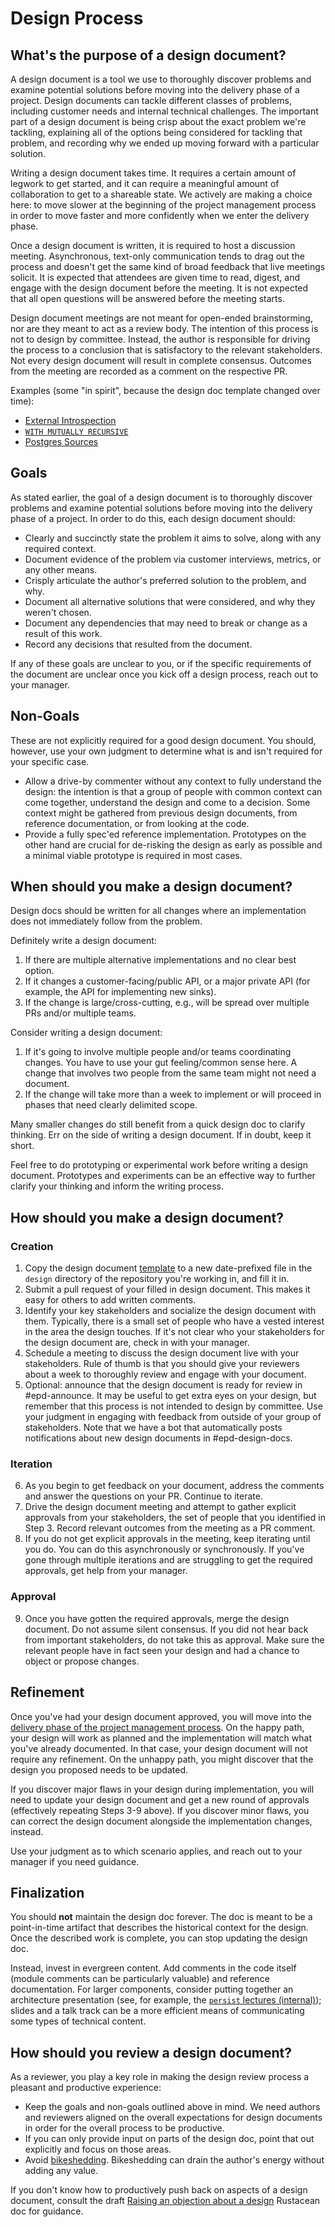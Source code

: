 # Design Process

## What's the purpose of a design document?

A design document is a tool we use to thoroughly discover problems and
examine potential solutions before moving into the delivery phase of a project.
Design documents can tackle different classes of problems, including customer
needs and internal technical challenges. The important part of a design
document is being crisp about the exact problem we're tackling, explaining
all of the options being considered for tackling that problem, and recording why
we ended up moving forward with a particular solution.

Writing a design document takes time. It requires a certain amount of
legwork to get started, and it can require a meaningful amount of
collaboration to get to a shareable state. We actively are making a
choice here: to move slower at the beginning of the project management process
in order to move faster and more confidently when we enter the delivery phase.

Once a design document is written, it is required to host a discussion
meeting. Asynchronous, text-only communication tends to drag out the
process and doesn't get the same kind of broad feedback that live
meetings solicit. It is expected that attendees are given time to read, digest,
and engage with the design document before the meeting. It is not
expected that all open questions will be answered before the meeting starts.

Design document meetings are not meant for open-ended brainstorming,
nor are they meant to act as a review body. The intention of this
process is not to design by committee. Instead, the author is
responsible for driving the process to a conclusion that is satisfactory
to the relevant stakeholders. Not every design document will result
in complete consensus. Outcomes from the meeting are recorded as a comment
on the respective PR.

Examples (some "in spirit", because the design doc template changed over time):
* [External Introspection](./20230227_external_introspection.md)
* [`WITH MUTUALLY RECURSIVE`](./20221204_with_mutually_recursive.md)
* [Postgres Sources](./20210412_postgres_sources.md)

## Goals

As stated earlier, the goal of a design document is to thoroughly
discover problems and examine potential solutions before moving
into the delivery phase of a project. In order to do this, each
design document should:

- Clearly and succinctly state the problem it aims to solve,
  along with any required context.
- Document evidence of the problem via customer interviews,
  metrics, or any other means.
- Crisply articulate the author's preferred solution to the
  problem, and why.
- Document all alternative solutions that were considered,
  and why they weren't chosen.
- Document any dependencies that may need to break or change
  as a result of this work.
- Record any decisions that resulted from the document.

If any of these goals are unclear to you, or if the specific
requirements of the document are unclear once you kick off a
design process, reach out to your manager.

## Non-Goals

These are not explicitly required for a good design document.
You should, however, use your own judgment to determine what
is and isn't required for your specific case.

- Allow a drive-by commenter without any context to fully understand the
  design: the intention is that a group of people with common context can come
  together, understand the design and come to a decision. Some context might
  be gathered from previous design documents, from reference documentation, or
  from looking at the code.
- Provide a fully spec'ed reference implementation. Prototypes on the other
  hand are crucial for de-risking the design as early as possible and a minimal
  viable prototype is required in most cases.

## When should you make a design document?

Design docs should be written for all changes where an implementation
does not immediately follow from the problem.

Definitely write a design document:

1. If there are multiple alternative implementations and no clear best option.
2. If it changes a customer-facing/public API, or a major private API (for
   example, the API for implementing new sinks).
3. If the change is large/cross-cutting, e.g., will be spread over multiple PRs
   and/or multiple teams.

Consider writing a design document:

1. If it's going to involve multiple people and/or teams coordinating changes.
   You have to use your gut feeling/common sense here. A change that involves
   two people from the same team might not need a document.
2. If the change will take more than a week to implement or will proceed in
   phases that need clearly delimited scope.

Many smaller changes do still benefit from a quick design doc to clarify
thinking. Err on the side of writing a design document. If in doubt, keep it
short.

Feel free to do prototyping or experimental work before writing a design
document. Prototypes and experiments can be an effective way to further clarify
your thinking and inform the writing process.

## How should you make a design document?

### Creation

1. Copy the design document [template](./00000000_template.md) to a new
   date-prefixed file in the `design` directory of the repository you're
   working in, and fill it in.
2. Submit a pull request of your filled in design document. This
   makes it easy for others to add written comments.
3. Identify your key stakeholders and socialize the design document
   with them. Typically, there is a small set of people who have a vested
   interest in the area the design touches. If it's not clear who your
   stakeholders for the design document are, check in with your manager.
4. Schedule a meeting to discuss the design document live with your
   stakeholders. Rule of thumb is that you should give your reviewers
   about a week to thoroughly review and engage with your document.
5. Optional: announce that the design document is ready for review in
   #epd-announce. It may be useful to get extra eyes on your design, but
   remember that this process is not intended to design by committee.
   Use your judgment in engaging with feedback from outside of your group
   of stakeholders. Note that we have a bot that automatically posts
   notifications about new design documents in #epd-design-docs.

### Iteration

6. As you begin to get feedback on your document, address the comments
   and answer the questions on your PR. Continue to iterate.
7. Drive the design document meeting and attempt to gather explicit
   approvals from your stakeholders, the set of people that you
   identified in Step 3. Record relevant outcomes from the meeting as
   a PR comment.
8. If you do not get explicit approvals in the meeting, keep iterating
   until you do. You can do this asynchronously or synchronously.
   If you've gone through multiple iterations and are struggling to get
   the required approvals, get help from your manager.

### Approval

9. Once you have gotten the required approvals, merge the design
   document. Do not assume silent consensus. If you did not hear back
   from important stakeholders, do not take this as approval. Make
   sure the relevant people have in fact seen your design and had
   a chance to object or propose changes.

## Refinement

Once you've had your design document approved, you will move into
the [delivery phase of the project management process](../project-management.md).
On the happy path, your design will work as planned and the
implementation will match what you've already documented. In that case,
your design document will not require any refinement. On the unhappy
path, you might discover that the design you proposed needs to be updated.

If you discover major flaws in your design during implementation, you
will need to update your design document and get a new round of approvals
(effectively repeating Steps 3-9 above). If you discover minor flaws,
you can correct the design document alongside the implementation
changes, instead.

Use your judgment as to which scenario applies, and reach out to your
manager if you need guidance.

## Finalization

You should **not** maintain the design doc forever. The doc is meant to be a
point-in-time artifact that describes the historical context for the design.
Once the described work is complete, you can stop updating the design doc.

Instead, invest in evergreen content. Add comments in the code itself (module
comments can be particularly valuable) and reference documentation. For larger
components, consider putting together an architecture presentation (see, for
example, the [`persist` lectures
(internal)](https://www.notion.so/materialize/6f83baae1f5348eb87334a53daa63066));
slides and a talk track can be a more efficient means of communicating some
types of technical content.

## How should you review a design document?

As a reviewer, you play a key role in making the design review process a
pleasant and productive experience:

 - Keep the goals and non-goals outlined above in mind. We need authors and
   reviewers aligned on the overall expectations for design documents in order
   for the overall process to be productive.
 - If you can only provide input on parts of the design doc, point that out
   explicitly and focus on those areas.
 - Avoid [bikeshedding](https://bikeshed.com). Bikeshedding can drain the
   author's energy without adding any value.

If you don't know how to productively push back on aspects of a design
document, consult the draft [Raising an objection about a
design](https://rustacean-principles.netlify.app/how_to_rustacean/show_up/raising_an_objection.html)
Rustacean doc for guidance.
